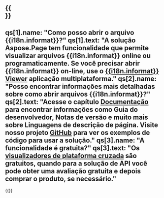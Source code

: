 ﻿---
meta: true
translation: true
deploy: false
---

{{<section faqchild>}}
---
qs[1].name: "Como posso abrir o arquivo {{i18n.informat}}?"
qs[1].text: "A solução Aspose.Page tem funcionalidade que permite visualizar arquivos {{i18n.informat}} online ou programaticamente. Se você precisar abrir {{i18n.informat}} on-line, use o [{{i18n.informat}} Viewer](https://products.aspose.app/page/conversion/{{i18n.informatlower}}) aplicação multiplataforma."
qs[2].name: "Posso encontrar informações mais detalhadas sobre como abrir arquivos {{i18n.informat}}?"
qs[2].text: "Acesse o capítulo [Documentação](https://docs.aspose.com/page/) para encontrar informações como Guia do desenvolvedor, Notas de versão e muito mais sobre Linguagens de descrição de página. Visite nosso projeto [GitHub](https://github.com/aspose-page) para ver os exemplos de código para usar a solução."
qs[3].name: "A funcionalidade é gratuita?"
qs[3].text: "Os [visualizadores de plataforma cruzada](https://products.aspose.app/page/viewer) são gratuitos, quando para a solução de API você pode obter uma avaliação gratuita e depois comprar o produto, se necessário."
---

{{<import path="/meta/schemas.md" section="faq">}} 